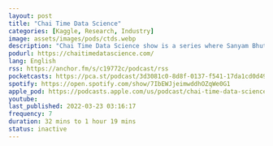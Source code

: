 ```yaml
---
layout: post
title: "Chai Time Data Science"
categories: [Kaggle, Research, Industry]
image: assets/images/pods/ctds.webp
description: "Chai Time Data Science show is a series where Sanyam Bhutani interviews his Data Science Heroes: Practitioners, Kagglers & Researchers about all things Data Science"
podurl: https://chaitimedatascience.com/
lang: English
rss: https://anchor.fm/s/c19772c/podcast/rss
pocketcasts: https://pca.st/podcast/3d3081c0-8d8f-0137-f541-17da1cd0d495
spotify: https://open.spotify.com/show/7IbEWJjeimwddhOZqWe0G1
apple_pod: https://podcasts.apple.com/us/podcast/chai-time-data-science/id1473685440?uo=4
youtube:
last_published: 2022-03-23 03:16:17
frequency: 7
duration: 32 mins to 1 hour 19 mins
status: inactive
---
```

